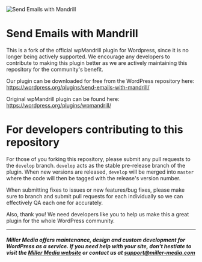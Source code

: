 ![Send Emails with Mandrill](https://ps.w.org/send-emails-with-mandrill/assets/banner-772x250.jpg)

# Send Emails with Mandrill
This is a fork of the official wpMandrill plugin for Wordpress, since it is no longer being actively supported. We encourage any developers to contribute to making this plugin better as we are actively maintaining this repository for the community's benefit.

Our plugin can be downloaded for free from the WordPress repository here:  
https://wordpress.org/plugins/send-emails-with-mandrill/

Original wpMandrill plugin can be found here:  
https://wordpress.org/plugins/wpmandrill/

# For developers contributing to this repository  
For those of you forking this repository, please submit any pull requests to the `develop` branch. `develop` acts as the stable pre-release branch of the plugin. When new versions are released, `develop` will be merged into `master` where the code will then be tagged with the release's version number.  
    
When submitting fixes to issues or new features/bug fixes, please make sure to branch and submit pull requests for each individually so we can effectively QA each one for accurately.

Also, thank you! We need developers like you to help us make this a great plugin for the whole WordPress community.  
  
---  
  
##### Miller Media offers maintenance, design and custom development for WordPress as a service. If you need help with your site, don't hestiate to visit the [Miller Media website](https://www.millermedia.io) or contact us at [support@miller-media.com](mailto:support@miller-media.com)
